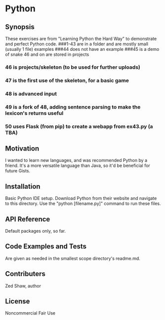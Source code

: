 # Python
## Synopsis

These exercises are from "Learning Python the Hard Way" to demonstrate and perfect Python code.
###1-43 are in a folder and are mostly small (usually 1 file) examples
###44 does not have an example
###45 is a demo of snake
46 and on are stored in projects
### 46 is projects/skeleton (to be used for further uploads)
### 47 is the first use of the skeleton, for a basic game
### 48 is advanced input
### 49 is a fork of 48, adding sentence parsing to make the lexicon's returns useful
### 50 uses Flask (from pip) to create a webapp from ex43.py (a TBA)

## Motivation

I wanted to learn new languages, and was recommended Python by a friend. It's a more versatile language than Java, so it'd be beneficial for future Gists.

## Installation

Basic Python IDE setup. Download Python from their website and navigate to this directory. Use the "python [filename.py]" command to run these files.

## API Reference

Default packages only, so far.

## Code Examples and Tests

Are given as needed in the smallest scope directory's readme.md.

## Contributers

Zed Shaw, author

## License

Noncommercial Fair Use